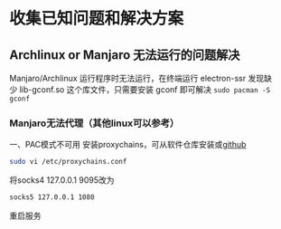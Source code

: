 # 收集已知问题和解决方案

## Archlinux or Manjaro 无法运行的问题解决
Manjaro/Archlinux 运行程序时无法运行，在终端运行 electron-ssr 发现缺少 lib-gconf.so 这个库文件，只需要安装 gconf 即可解决
`sudo pacman -S gconf`

### Manjaro无法代理（其他linux可以参考）
一、PAC模式不可用
安装proxychains，可从软件仓库安装或[github](https://github.com/rofl0r/proxychains-ng.git)
``` bash
sudo vi /etc/proxychains.conf
```
将socks4 127.0.0.1 9095改为
```bash
socks5 127.0.0.1 1080
```
重启服务
